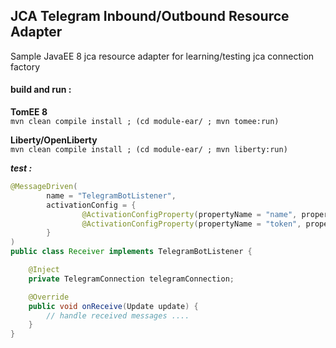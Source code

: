## JCA Telegram Inbound/Outbound Resource Adapter

Sample JavaEE 8 jca resource adapter for learning/testing jca connection factory 

#### build and run :     
**TomEE 8**     
`mvn clean compile install ; (cd module-ear/ ; mvn tomee:run)`

**Liberty/OpenLiberty**     
`mvn clean compile install ; (cd module-ear/ ; mvn liberty:run)`

***test :***
```java
@MessageDriven(
        name = "TelegramBotListener",
        activationConfig = {
                @ActivationConfigProperty(propertyName = "name", propertyValue = "Enter Bot Name"),
                @ActivationConfigProperty(propertyName = "token", propertyValue = "Enter Bot Token")
        }
)
public class Receiver implements TelegramBotListener {

    @Inject
    private TelegramConnection telegramConnection;

    @Override
    public void onReceive(Update update) {
        // handle received messages ....
    }
}
```